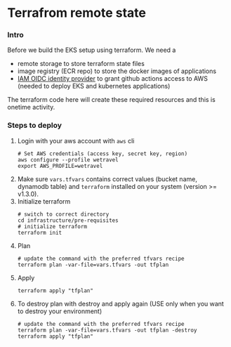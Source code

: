 # Terrafrom remote state


### Intro

Before we build the EKS setup using terraform. We need a 
- remote storage to store terraform state files
- image registry (ECR repo) to store the docker images of applications
- [IAM OIDC identity provider](https://docs.github.com/en/actions/deployment/security-hardening-your-deployments/configuring-openid-connect-in-amazon-web-services) to grant github actions access to AWS (needed to deploy EKS and kubernetes applications)

The terraform code here will create these required resources and this is onetime activity.

### Steps to deploy

1. Login with your aws account with `aws` cli
   ```shell
   # Set AWS credentials (access key, secret key, region)
   aws configure --profile wetravel
   export AWS_PROFILE=wetravel
   ```
2. Make sure `vars.tfvars` contains correct values (bucket name, dynamodb table) and `terraform` installed on your system (version >= v1.3.0).
3. Initialize terraform
   ```shell
   # switch to correct directory
   cd infrastructure/pre-requisites
   # initialize terraform
   terraform init
   ```
4. Plan
   ```shell
   # update the command with the preferred tfvars recipe 
   terraform plan -var-file=vars.tfvars -out tfplan
   ```
5. Apply
   ```shell
   terraform apply "tfplan"
   ```
6. To destroy plan with destroy and apply again (USE only when you want to destroy your environment)
   ```shell
   # update the command with the preferred tfvars recipe 
   terraform plan -var-file=vars.tfvars -out tfplan -destroy
   terraform apply "tfplan"
   ```
